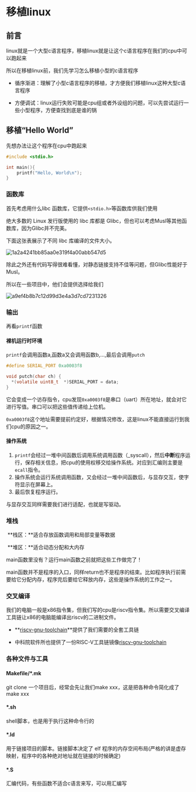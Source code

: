 # 移植linux

## 前言

linux就是一个大型c语言程序，移植linux就是让这个c语言程序在我们的cpu中可以跑起来

所以在移植linux前，我们先学习怎么移植小型的c语言程序

- 循序渐进：理解了小型c语言程序的移植，才方便我们移植linux这种大型c语言程序

- 方便调试：linux运行失败可能是cpu组或者外设组的问题，可以先尝试运行一些小型程序，方便查找到底是谁的锅

  

## 移植“Hello World”

先想办法让这个程序在cpu中跑起来

```c
#include <stdio.h>

int main(){
	printf("Hello, World\n");
}
```

### 函数库

首先考虑用什么libc 函数库，它提供`<stdio.h>`等函数库供我们使用

绝大多数的 Linux 发行版使用的 libc 库都是 Glibc，但也可以考虑Musl等其他函数库，因为Glibc并不完美。



下面这张表展示了不同 libc 库编译的文件大小。

![1a2a4241bb85aa0e319f4a00abb547d5](/home/cyh/cpu_env/resource/1a2a4241bb85aa0e319f4a00abb547d5.png)

除此之外还有代码写得很难看懂，对静态链接支持不佳等问题，但Glibc性能好于Musl。



所以在一些项目中，他们会提供选择给我们

![a9ef4b8b7c12d99d3e4a3d7cd7231326](/home/cyh/cpu_env/resource/a9ef4b8b7c12d99d3e4a3d7cd7231326.png)





### 输出

再看`printf`函数

#### 裸机运行时环境

`printf`会调用函数a,函数a又会调用函数b,...,最后会调用`putch`

``` c
#define SERIAL_PORT 0xa0003f8

void putch(char ch) {
  *(volatile uint8_t  *)SERIAL_PORT = data;
}

```



它会变成一个访存指令，cpu发现`0xa0003f8`是串口（uart）所在地址，就会对它进行写值。串口可以把这些值传递给上位机。

`0xa0003f8`这个地址需要提前约定好，根据情况修改，这是linux不能直接运行到我们cpu的原因之一。

#### 操作系统

1. `printf`会经过一堆中间函数后调用系统调用函数（_syscall），然后**中断**程序运行，保存相关信息，把cpu的使用权移交给操作系统。对应到汇编则主要是`ecall`指令。
2. 操作系统会运行系统调用函数，又会经过一堆中间函数后，与显存交互，使字符显示在屏幕上。
3. 最后恢复程序运行。



与显存交互同样需要我们进行适配，也就是写驱动。



### 堆栈

​	**栈区：**适合存放函数调用和局部变量等数据

​	**堆区：**适合动态分配和大内存



main函数里没有？运行main函数之前就把这些工作做完了！

main函数并不是程序的入口，同样return也不是程序的结束。比如程序执行前需要给它分配内存，程序完后要给它释放内存，这些是操作系统的工作之一。



### 交叉编译

我们的电脑一般是x86指令集，但我们写的cpu是riscv指令集。所以需要交叉编译工具链让x86的电脑能编译出riscv的二进制文件。

- **[riscv-gnu-toolchain](https://github.com/riscv-collab/riscv-gnu-toolchain)**提供了我们需要的全套工具链

- 中科院软件所也提供了一份RISC-V工具链镜像[riscv-gnu-toolchain](https://help.mirrors.cernet.edu.cn/riscv-toolchains)



### 各种文件与工具

#### Makefile/*.mk

git clone 一个项目后，经常会先让我们make xxx，这是把各种命令简化成了make xxx

#### *.sh

shell脚本，也是用于执行这种命令行的

#### *.ld

用于链接项目的脚本。链接脚本决定了 elf 程序的内存空间布局(严格的讲是虚存映射，程序中的各种绝对地址就在链接的时候确定)

#### *.S

汇编代码，有些函数不适合c语言来写，可以用汇编写



